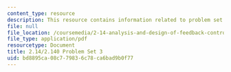 ```yaml
---
content_type: resource
description: This resource contains information related to problem set 3.
file: null
file_location: /coursemedia/2-14-analysis-and-design-of-feedback-control-systems-spring-2014/bd8895ca08c779836c78ca6bad9b0f77_MIT2_14S14_Problem_Set_3.pdf
file_type: application/pdf
resourcetype: Document
title: 2.14/2.140 Problem Set 3
uid: bd8895ca-08c7-7983-6c78-ca6bad9b0f77
---
```

